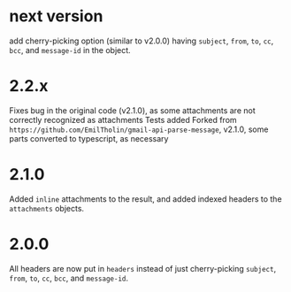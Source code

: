 # next version
add cherry-picking option (similar to v2.0.0) having `subject`, `from`, `to`, `cc`, `bcc`, and `message-id` in the object. 

# 2.2.x
Fixes bug in the original code (v2.1.0), as some attachments are not correctly recognized as attachments 
Tests added
Forked from `https://github.com/EmilTholin/gmail-api-parse-message`, v2.1.0, some parts converted to typescript, as necessary

# 2.1.0
Added `inline` attachments to the result, and added indexed headers to the `attachments` objects.

# 2.0.0
All headers are now put in `headers` instead of just cherry-picking `subject`, `from`, `to`, `cc`, `bcc`, and `message-id`.
